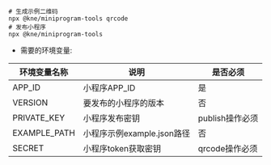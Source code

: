 ```shell
# 生成示例二维码
npx @kne/miniprogram-tools qrcode
# 发布小程序
npx @kne/miniprogram-tools
```

* 需要的环境变量:

| 环境变量名称       | 说明                  | 是否必须        |
|--------------|---------------------|-------------|
| APP_ID       | 小程序APP_ID           | 是           |
| VERSION      | 要发布的小程序的版本          | 否           |
| PRIVATE_KEY  | 小程序发布密钥             | publish操作必须 |
| EXAMPLE_PATH | 小程序示例example.json路径 | 否           |
| SECRET       | 小程序token获取密钥        | qrcode操作必须  |

